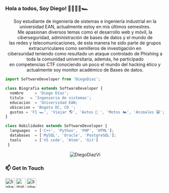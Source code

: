 ### Hola a todos, Soy Diego! 👋👨🏽‍💻🏎
<html>
<p align="center">
         Soy estudiante de ingeniería de sistemas e ingeniería industrial en la universidad EAN, actualmente estoy en mis últimos semestres.
        <br>
         Me apasionan diversos temas como el desarrollo web y móvil, la ciberseguridad, administración de bases de datos y el mundo de  <br> las redes y telecomunicaciones,
         de esta manera he sido parte de grupos extracurriculares como semilleros de investigación en  <br> cibersuridad  teniendo como resultado un ataque controlado de Phishing
         a toda la comunidad universitaria, además, he participado  <br> en competencias CTF conociendo un poco el mundo del hacking ético y actualmente soy monitor académico de            Bases de datos.

</p>

```js
import SoftwareDeveloper from 'DiegoDiaz';

class Biografia extends SoftwareDeveloper {
  nombre     = 'Diego Díaz';
  titulo   = 'Ingenieria de sistemas';
  educacion  = 'Universidad EAN;
  ubicacion = 'Bogota DC, CO ';
  gustos = 'F1 🏎', 'Viajar 🌎', 'Autos 🚗 ', 'Motos 🏍', 'Animales 😸';
}

class Habilidades extends SoftwareDeveloper {
  languages  = ['C++', 'Python', 'PHP', 'HTML'];
  databases  = ['MySQL', 'Oracle', 'PostgreSQL'];
  tools      = ['VS code', 'Atom', 'Git']
 }
```
<p align="center">
  <img src="https://github-readme-stats.vercel.app/api?username=DiegoDiazVi&show_icons=true&theme=dracula"" alt="DiegoDiazVi" /> 

</p>

                                                                                                                             
 ### 📫 Get In Touch
<!--[![LinkedIn](https://www.vectorlogo.zone/logos/linkedin/linkedin-icon.svg "quan-le-5932b8160")](https://www.linkedin.com/in/quan-le-5932b8160/)-->
<a href="https://www.linkedin.com/in/diego-esteban-d%C3%ADaz-vivas-3009a3169/"><img src="https://www.vectorlogo.zone/logos/linkedin/linkedin-icon.svg" width="30px" alt="linkedin"></a>
<a href="mailto:qle2@hawk.iit.edu"><img src="https://www.vectorlogo.zone/logos/gmail/gmail-icon.svg" width="30px" alt="mail"></a> 
<a href="https://www.instagram.com/diegodiazviv/"><img src="https://www.vectorlogo.zone/logos/instagram/instagram-icon.svg" width="30px" alt="linkedin"></a>

</html>

                                                                                                            


                                                                                                                             
